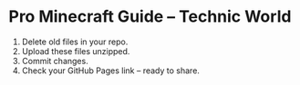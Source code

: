 # Pro Minecraft Guide – Technic World

1. Delete old files in your repo.
2. Upload these files unzipped.
3. Commit changes.
4. Check your GitHub Pages link – ready to share.